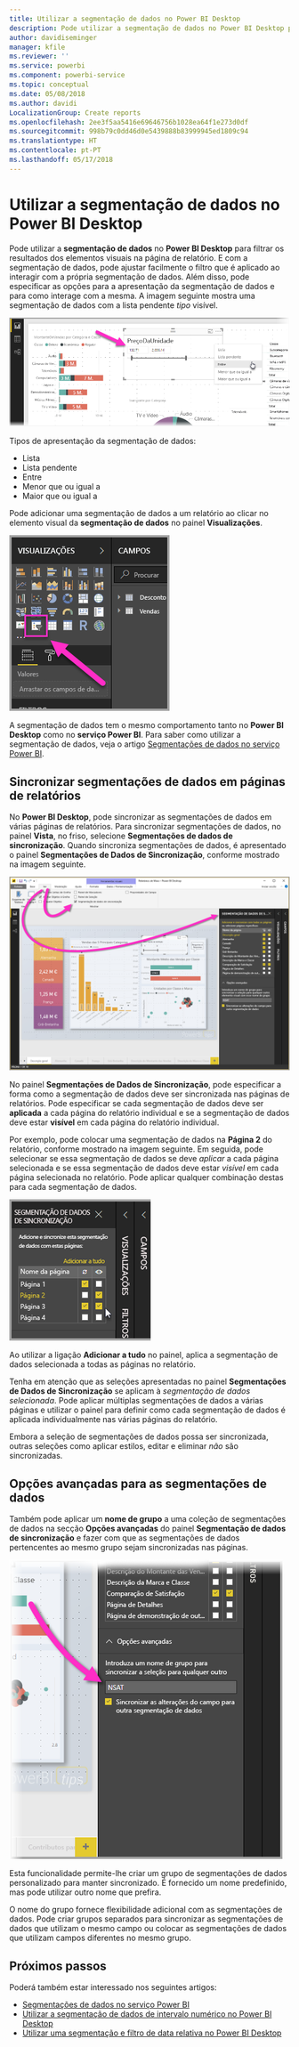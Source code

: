 ```yaml
---
title: Utilizar a segmentação de dados no Power BI Desktop
description: Pode utilizar a segmentação de dados no Power BI Desktop para filtrar, realçar e personalizar relatórios
author: davidiseminger
manager: kfile
ms.reviewer: ''
ms.service: powerbi
ms.component: powerbi-service
ms.topic: conceptual
ms.date: 05/08/2018
ms.author: davidi
LocalizationGroup: Create reports
ms.openlocfilehash: 2ee3f5aa5416e69646756b1028ea64f1e273d0df
ms.sourcegitcommit: 998b79c0dd46d0e5439888b83999945ed1809c94
ms.translationtype: HT
ms.contentlocale: pt-PT
ms.lasthandoff: 05/17/2018
---
```

# <a name="using-slicers-power-bi-desktop"></a>Utilizar a segmentação de dados no Power BI Desktop

Pode utilizar a **segmentação de dados** no **Power BI Desktop** para filtrar os resultados dos elementos visuais na página de relatório. E com a segmentação de dados, pode ajustar facilmente o filtro que é aplicado ao interagir com a própria segmentação de dados. Além disso, pode especificar as opções para a apresentação da segmentação de dados e para como interage com a mesma. A imagem seguinte mostra uma segmentação de dados com a lista pendente *tipo* visível. 

![segmentações de dados no Power BI Desktop](media/desktop-slicers/desktop-slicers_01.png)

Tipos de apresentação da segmentação de dados:

* Lista
* Lista pendente
* Entre
* Menor que ou igual a
* Maior que ou igual a

Pode adicionar uma segmentação de dados a um relatório ao clicar no elemento visual da **segmentação de dados** no painel **Visualizações**.

![o tipo de elemento visual da segmentação de dados](media/desktop-slicers/desktop-slicers_02.png)

A segmentação de dados tem o mesmo comportamento tanto no **Power BI Desktop** como no **serviço Power BI**. Para saber como utilizar a segmentação de dados, veja o artigo [Segmentações de dados no serviço Power BI](power-bi-visualization-slicers.md).

## <a name="synchronize-slicers-across-report-pages"></a>Sincronizar segmentações de dados em páginas de relatórios

No **Power BI Desktop**, pode sincronizar as segmentações de dados em várias páginas de relatórios. Para sincronizar segmentações de dados, no painel **Vista**, no friso, selecione **Segmentações de dados de sincronização**. Quando sincroniza segmentações de dados, é apresentado o painel **Segmentações de Dados de Sincronização**, conforme mostrado na imagem seguinte.

![apresentar o painel Sincronizar segmentação de dados](media/desktop-slicers/desktop-slicers_03.png)

No painel **Segmentações de Dados de Sincronização**, pode especificar a forma como a segmentação de dados deve ser sincronizada nas páginas de relatórios. Pode especificar se cada segmentação de dados deve ser **aplicada** a cada página do relatório individual e se a segmentação de dados deve estar **visível** em cada página do relatório individual.

Por exemplo, pode colocar uma segmentação de dados na **Página 2** do relatório, conforme mostrado na imagem seguinte. Em seguida, pode selecionar se essa segmentação de dados se deve *aplicar* a cada página selecionada e se essa segmentação de dados deve estar *visível* em cada página selecionada no relatório. Pode aplicar qualquer combinação destas para cada segmentação de dados. 

![segmentação de dados de sincronização](media/desktop-slicers/desktop-slicers_04.png)

Ao utilizar a ligação **Adicionar a tudo** no painel, aplica a segmentação de dados selecionada a todas as páginas no relatório.


Tenha em atenção que as seleções apresentadas no painel **Segmentações de Dados de Sincronização** se aplicam à *segmentação de dados selecionada*. Pode aplicar múltiplas segmentações de dados a várias páginas e utilizar o painel para definir como cada segmentação de dados é aplicada individualmente nas várias páginas do relatório. 

Embora a seleção de segmentações de dados possa ser sincronizada, outras seleções como aplicar estilos, editar e eliminar *não* são sincronizadas. 

## <a name="advanced-options-for-slicers"></a>Opções avançadas para as segmentações de dados

Também pode aplicar um **nome de grupo** a uma coleção de segmentações de dados na secção **Opções avançadas** do painel **Segmentação de dados de sincronização** e fazer com que as segmentações de dados pertencentes ao mesmo grupo sejam sincronizadas nas páginas. 

![nome de grupo das segmentações](media/desktop-slicers/desktop-slicers_05.png)

Esta funcionalidade permite-lhe criar um grupo de segmentações de dados personalizado para manter sincronizado. É fornecido um nome predefinido, mas pode utilizar outro nome que prefira. 

O nome do grupo fornece flexibilidade adicional com as segmentações de dados. Pode criar grupos separados para sincronizar as segmentações de dados que utilizam o mesmo campo ou colocar as segmentações de dados que utilizam campos diferentes no mesmo grupo. 


## <a name="next-steps"></a>Próximos passos

Poderá também estar interessado nos seguintes artigos:

* [Segmentações de dados no serviço Power BI](power-bi-visualization-slicers.md)
* [Utilizar a segmentação de dados de intervalo numérico no Power BI Desktop](desktop-slicer-numeric-range.md)
* [Utilizar uma segmentação e filtro de data relativa no Power BI Desktop](desktop-slicer-filter-date-range.md)

